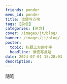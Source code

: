 ```yaml
---
friends: ponder
menu_id: ponder
title: 谁便写点啥
tags: [杂念]
categories: [杂念]
cover: /images/jt/blog/
banner: /images/jt/blog/
poster:
  topic: 标题上方的小字
  headline: 谁便写点啥
date: 2024-07-01 15:28:03
description:
---
```


随笔

